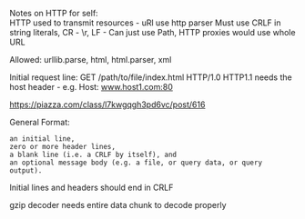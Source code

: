 
Notes on HTTP for self:\
HTTP used to transmit resources - uRl
use http parser
Must use CRLF in string literals, CR - \r, LF - 
Can just use Path, HTTP proxies would use whole URL

Allowed: urllib.parse, html, html.parser, xml

Initial request line: GET /path/to/file/index.html HTTP/1.0
HTTP1.1 needs the host header - e.g. Host: www.host1.com:80

https://piazza.com/class/l7kwgqgh3pd6vc/post/616

General Format:

    an initial line,
    zero or more header lines,
    a blank line (i.e. a CRLF by itself), and
    an optional message body (e.g. a file, or query data, or query output). 
Initial lines and headers should end in CRLF

gzip decoder needs entire data chunk to decode properly 

